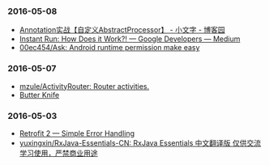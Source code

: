 ### 2016-05-08<br>
+ [Annotation实战【自定义AbstractProcessor】 - 小文字 - 博客园](http://www.cnblogs.com/avenwu/p/4173899.html)<br>
+ [Instant Run: How Does it Work?! — Google Developers — Medium](https://medium.com/google-developers/instant-run-how-does-it-work-294a1633367f#.ekv4g6czq)<br>
+ [00ec454/Ask: Android runtime permission make easy](https://github.com/00ec454/Ask)<br>

### 2016-05-07<br>
+ [mzule/ActivityRouter: Router activities.](https://github.com/mzule/ActivityRouter)<br>
+ [Butter Knife](http://jakewharton.github.io/butterknife/)<br>

### 2016-05-03<br>
+ [Retrofit 2 — Simple Error Handling](https://futurestud.io/blog/retrofit-2-simple-error-handling)<br>
+ [yuxingxin/RxJava-Essentials-CN: RxJava Essentials 中文翻译版 仅供交流学习使用，严禁商业用途](https://github.com/yuxingxin/RxJava-Essentials-CN)<br>


